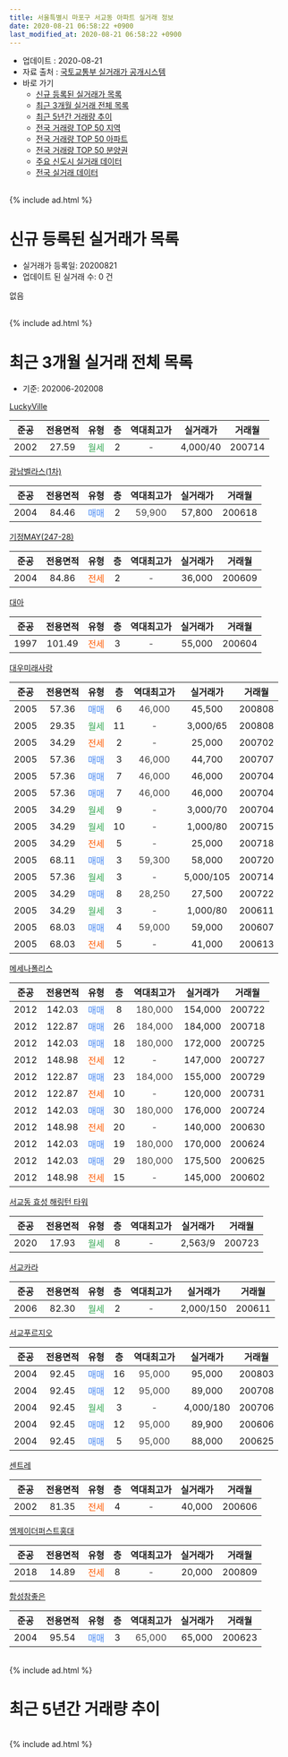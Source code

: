 ```yaml
---
title: 서울특별시 마포구 서교동 아파트 실거래 정보
date: 2020-08-21 06:58:22 +0900
last_modified_at: 2020-08-21 06:58:22 +0900
---
```


* 업데이트 : 2020-08-21
* 자료 출처 : [국토교통부 실거래가 공개시스템](http://rt.molit.go.kr)
* 바로 가기
    * [신규 등록된 실거래가 목록](#신규-등록된-실거래가-목록)
    * [최근 3개월 실거래 전체 목록](#최근-3개월-실거래-전체-목록)
    * [최근 5년간 거래량 추이](#최근-5년간-거래량-추이)
    * [전국 거래량 TOP 50 지역](https://inasie.github.io/apt-trade-info/최근-3개월-전국에서-가장-거래가-많이-발생한-지역)
    * [전국 거래량 TOP 50 아파트](https://inasie.github.io/apt-trade-info/최근-3개월-전국에서-가장-거래가-많이-발생한-아파트)
    * [전국 거래량 TOP 50 분양권](https://inasie.github.io/apt-trade-info/최근-3개월-전국에서-가장-거래가-많이-발생한-분양권)
    * [주요 신도시 실거래 데이터](https://inasie.github.io/apt-trade-info/주요-신도시)
    * [전국 실거래 데이터](https://inasie.github.io/apt-trade-info/전국)
<br>
{% include ad.html %}
<br>

# 신규 등록된 실거래가 목록
* 실거래가 등록일: 20200821
* 업데이트 된 실거래 수: 0 건

없음

<br>
{% include ad.html %}
<br>

# 최근 3개월 실거래 전체 목록
* 기준: 202006-202008


[LuckyVille](https://search.naver.com/search.naver?query=%EC%84%9C%EC%9A%B8%ED%8A%B9%EB%B3%84%EC%8B%9C+%EB%A7%88%ED%8F%AC%EA%B5%AC+%EC%84%9C%EA%B5%90%EB%8F%99+LuckyVille)

|준공|전용면적|유형|층|역대최고가|실거래가|거래월|
|:---:|:---:|:---:|:---:|:---:|:---:|:---:|
|2002|27.59|<span style="color:#34a853">월세</span>|2|<span style="color:#444444">-</span>|4,000/40|200714|

[광남벨라스(1차)](https://search.naver.com/search.naver?query=%EC%84%9C%EC%9A%B8%ED%8A%B9%EB%B3%84%EC%8B%9C+%EB%A7%88%ED%8F%AC%EA%B5%AC+%EC%84%9C%EA%B5%90%EB%8F%99+%EA%B4%91%EB%82%A8%EB%B2%A8%EB%9D%BC%EC%8A%A4%281%EC%B0%A8%29)

|준공|전용면적|유형|층|역대최고가|실거래가|거래월|
|:---:|:---:|:---:|:---:|:---:|:---:|:---:|
|2004|84.46|<span style="color:#4285f3">매매</span>|2|<span style="color:#444444">59,900</span>|57,800|200618|

[기정MAY(247-28)](https://search.naver.com/search.naver?query=%EC%84%9C%EC%9A%B8%ED%8A%B9%EB%B3%84%EC%8B%9C+%EB%A7%88%ED%8F%AC%EA%B5%AC+%EC%84%9C%EA%B5%90%EB%8F%99+%EA%B8%B0%EC%A0%95MAY%28247-28%29)

|준공|전용면적|유형|층|역대최고가|실거래가|거래월|
|:---:|:---:|:---:|:---:|:---:|:---:|:---:|
|2004|84.86|<span style="color:#ff5a00">전세</span>|2|<span style="color:#444444">-</span>|36,000|200609|

[대아](https://search.naver.com/search.naver?query=%EC%84%9C%EC%9A%B8%ED%8A%B9%EB%B3%84%EC%8B%9C+%EB%A7%88%ED%8F%AC%EA%B5%AC+%EC%84%9C%EA%B5%90%EB%8F%99+%EB%8C%80%EC%95%84)

|준공|전용면적|유형|층|역대최고가|실거래가|거래월|
|:---:|:---:|:---:|:---:|:---:|:---:|:---:|
|1997|101.49|<span style="color:#ff5a00">전세</span>|3|<span style="color:#444444">-</span>|55,000|200604|

[대우미래사랑](https://search.naver.com/search.naver?query=%EC%84%9C%EC%9A%B8%ED%8A%B9%EB%B3%84%EC%8B%9C+%EB%A7%88%ED%8F%AC%EA%B5%AC+%EC%84%9C%EA%B5%90%EB%8F%99+%EB%8C%80%EC%9A%B0%EB%AF%B8%EB%9E%98%EC%82%AC%EB%9E%91)

|준공|전용면적|유형|층|역대최고가|실거래가|거래월|
|:---:|:---:|:---:|:---:|:---:|:---:|:---:|
|2005|57.36|<span style="color:#4285f3">매매</span>|6|<span style="color:#444444">46,000</span>|45,500|200808|
|2005|29.35|<span style="color:#34a853">월세</span>|11|<span style="color:#444444">-</span>|3,000/65|200808|
|2005|34.29|<span style="color:#ff5a00">전세</span>|2|<span style="color:#444444">-</span>|25,000|200702|
|2005|57.36|<span style="color:#4285f3">매매</span>|3|<span style="color:#444444">46,000</span>|44,700|200707|
|2005|57.36|<span style="color:#4285f3">매매</span>|7|<span style="color:#444444">46,000</span>|46,000|200704|
|2005|57.36|<span style="color:#4285f3">매매</span>|7|<span style="color:#444444">46,000</span>|46,000|200704|
|2005|34.29|<span style="color:#34a853">월세</span>|9|<span style="color:#444444">-</span>|3,000/70|200704|
|2005|34.29|<span style="color:#34a853">월세</span>|10|<span style="color:#444444">-</span>|1,000/80|200715|
|2005|34.29|<span style="color:#ff5a00">전세</span>|5|<span style="color:#444444">-</span>|25,000|200718|
|2005|68.11|<span style="color:#4285f3">매매</span>|3|<span style="color:#444444">59,300</span>|58,000|200720|
|2005|57.36|<span style="color:#34a853">월세</span>|3|<span style="color:#444444">-</span>|5,000/105|200714|
|2005|34.29|<span style="color:#4285f3">매매</span>|8|<span style="color:#444444">28,250</span>|27,500|200722|
|2005|34.29|<span style="color:#34a853">월세</span>|3|<span style="color:#444444">-</span>|1,000/80|200611|
|2005|68.03|<span style="color:#4285f3">매매</span>|4|<span style="color:#444444">59,000</span>|59,000|200607|
|2005|68.03|<span style="color:#ff5a00">전세</span>|5|<span style="color:#444444">-</span>|41,000|200613|

[메세나폴리스](https://search.naver.com/search.naver?query=%EC%84%9C%EC%9A%B8%ED%8A%B9%EB%B3%84%EC%8B%9C+%EB%A7%88%ED%8F%AC%EA%B5%AC+%EC%84%9C%EA%B5%90%EB%8F%99+%EB%A9%94%EC%84%B8%EB%82%98%ED%8F%B4%EB%A6%AC%EC%8A%A4)

|준공|전용면적|유형|층|역대최고가|실거래가|거래월|
|:---:|:---:|:---:|:---:|:---:|:---:|:---:|
|2012|142.03|<span style="color:#4285f3">매매</span>|8|<span style="color:#444444">180,000</span>|154,000|200722|
|2012|122.87|<span style="color:#4285f3">매매</span>|26|<span style="color:#444444">184,000</span>|184,000|200718|
|2012|142.03|<span style="color:#4285f3">매매</span>|18|<span style="color:#444444">180,000</span>|172,000|200725|
|2012|148.98|<span style="color:#ff5a00">전세</span>|12|<span style="color:#444444">-</span>|147,000|200727|
|2012|122.87|<span style="color:#4285f3">매매</span>|23|<span style="color:#444444">184,000</span>|155,000|200729|
|2012|122.87|<span style="color:#ff5a00">전세</span>|10|<span style="color:#444444">-</span>|120,000|200731|
|2012|142.03|<span style="color:#4285f3">매매</span>|30|<span style="color:#444444">180,000</span>|176,000|200724|
|2012|148.98|<span style="color:#ff5a00">전세</span>|20|<span style="color:#444444">-</span>|140,000|200630|
|2012|142.03|<span style="color:#4285f3">매매</span>|19|<span style="color:#444444">180,000</span>|170,000|200624|
|2012|142.03|<span style="color:#4285f3">매매</span>|29|<span style="color:#444444">180,000</span>|175,500|200625|
|2012|148.98|<span style="color:#ff5a00">전세</span>|15|<span style="color:#444444">-</span>|145,000|200602|

[서교동 효성 해링턴 타워](https://search.naver.com/search.naver?query=%EC%84%9C%EC%9A%B8%ED%8A%B9%EB%B3%84%EC%8B%9C+%EB%A7%88%ED%8F%AC%EA%B5%AC+%EC%84%9C%EA%B5%90%EB%8F%99+%EC%84%9C%EA%B5%90%EB%8F%99+%ED%9A%A8%EC%84%B1+%ED%95%B4%EB%A7%81%ED%84%B4+%ED%83%80%EC%9B%8C)

|준공|전용면적|유형|층|역대최고가|실거래가|거래월|
|:---:|:---:|:---:|:---:|:---:|:---:|:---:|
|2020|17.93|<span style="color:#34a853">월세</span>|8|<span style="color:#444444">-</span>|2,563/9|200723|

[서교카라](https://search.naver.com/search.naver?query=%EC%84%9C%EC%9A%B8%ED%8A%B9%EB%B3%84%EC%8B%9C+%EB%A7%88%ED%8F%AC%EA%B5%AC+%EC%84%9C%EA%B5%90%EB%8F%99+%EC%84%9C%EA%B5%90%EC%B9%B4%EB%9D%BC)

|준공|전용면적|유형|층|역대최고가|실거래가|거래월|
|:---:|:---:|:---:|:---:|:---:|:---:|:---:|
|2006|82.30|<span style="color:#34a853">월세</span>|2|<span style="color:#444444">-</span>|2,000/150|200611|

[서교푸르지오](https://search.naver.com/search.naver?query=%EC%84%9C%EC%9A%B8%ED%8A%B9%EB%B3%84%EC%8B%9C+%EB%A7%88%ED%8F%AC%EA%B5%AC+%EC%84%9C%EA%B5%90%EB%8F%99+%EC%84%9C%EA%B5%90%ED%91%B8%EB%A5%B4%EC%A7%80%EC%98%A4)

|준공|전용면적|유형|층|역대최고가|실거래가|거래월|
|:---:|:---:|:---:|:---:|:---:|:---:|:---:|
|2004|92.45|<span style="color:#4285f3">매매</span>|16|<span style="color:#444444">95,000</span>|95,000|200803|
|2004|92.45|<span style="color:#4285f3">매매</span>|12|<span style="color:#444444">95,000</span>|89,000|200708|
|2004|92.45|<span style="color:#34a853">월세</span>|3|<span style="color:#444444">-</span>|4,000/180|200706|
|2004|92.45|<span style="color:#4285f3">매매</span>|12|<span style="color:#444444">95,000</span>|89,900|200606|
|2004|92.45|<span style="color:#4285f3">매매</span>|5|<span style="color:#444444">95,000</span>|88,000|200625|

[센트레](https://search.naver.com/search.naver?query=%EC%84%9C%EC%9A%B8%ED%8A%B9%EB%B3%84%EC%8B%9C+%EB%A7%88%ED%8F%AC%EA%B5%AC+%EC%84%9C%EA%B5%90%EB%8F%99+%EC%84%BC%ED%8A%B8%EB%A0%88)

|준공|전용면적|유형|층|역대최고가|실거래가|거래월|
|:---:|:---:|:---:|:---:|:---:|:---:|:---:|
|2002|81.35|<span style="color:#ff5a00">전세</span>|4|<span style="color:#444444">-</span>|40,000|200606|

[엠제이더퍼스트홍대](https://search.naver.com/search.naver?query=%EC%84%9C%EC%9A%B8%ED%8A%B9%EB%B3%84%EC%8B%9C+%EB%A7%88%ED%8F%AC%EA%B5%AC+%EC%84%9C%EA%B5%90%EB%8F%99+%EC%97%A0%EC%A0%9C%EC%9D%B4%EB%8D%94%ED%8D%BC%EC%8A%A4%ED%8A%B8%ED%99%8D%EB%8C%80)

|준공|전용면적|유형|층|역대최고가|실거래가|거래월|
|:---:|:---:|:---:|:---:|:---:|:---:|:---:|
|2018|14.89|<span style="color:#ff5a00">전세</span>|8|<span style="color:#444444">-</span>|20,000|200809|

[함성참좋은](https://search.naver.com/search.naver?query=%EC%84%9C%EC%9A%B8%ED%8A%B9%EB%B3%84%EC%8B%9C+%EB%A7%88%ED%8F%AC%EA%B5%AC+%EC%84%9C%EA%B5%90%EB%8F%99+%ED%95%A8%EC%84%B1%EC%B0%B8%EC%A2%8B%EC%9D%80)

|준공|전용면적|유형|층|역대최고가|실거래가|거래월|
|:---:|:---:|:---:|:---:|:---:|:---:|:---:|
|2004|95.54|<span style="color:#4285f3">매매</span>|3|<span style="color:#444444">65,000</span>|65,000|200623|


<br>
{% include ad.html %}
<br>

# 최근 5년간 거래량 추이


<div style="width:100%;">
    <canvas id="deal_progress" height="200"></canvas>
</div>

<script>
new Chart(document.getElementById("deal_progress"), {
    type: 'line',
    data: {
        labels: ['201508','201509','201510','201511','201512','201601','201602','201603','201604','201605','201606','201607','201608','201609','201610','201611','201612','201701','201702','201703','201704','201705','201706','201707','201708','201709','201710','201711','201712','201801','201802','201803','201804','201805','201806','201807','201808','201809','201810','201811','201812','201901','201902','201903','201904','201905','201906','201907','201908','201909','201910','201911','201912','202001','202002','202003','202004','202005','202006','202007','202008'],
        datasets: [{
            label: '매매',
            pointRadius: 1,
            data: [9, 13, 47, 14, 7, 11, 3, 7, 8, 9, 0, 12, 13, 18, 10, 2, 8, 7, 3, 6, 9, 3, 10, 8, 7, 5, 4, 7, 5, 10, 14, 5, 7, 4, 3, 14, 18, 12, 15, 5, 3, 9, 4, 6, 4, 5, 6, 8, 8, 13, 11, 8, 9, 9, 3, 1, 4, 10, 7, 11, 2],
            borderColor: "rgba(255, 201, 14, 1)",
            backgroundColor: "rgba(255, 201, 14, 0.5)",
            fill: false,
            lineTension: 0
        },{
            label: '전월세',
            pointRadius: 1,
            data: [7, 7, 8, 10, 8, 11, 3, 13, 7, 4, 9, 5, 9, 2, 5, 6, 9, 9, 10, 7, 3, 6, 10, 6, 9, 10, 7, 8, 10, 8, 14, 13, 9, 11, 15, 14, 13, 11, 12, 12, 10, 9, 15, 10, 10, 4, 7, 13, 11, 12, 6, 12, 18, 11, 20, 8, 13, 5, 8, 10, 2],
            borderColor: "rgba(0, 141, 185, 1)",
            backgroundColor: "rgba(0, 141, 185, 0.5)",
            fill: false,
            lineTension: 0
        }
        ]
    },
    options: {
        responsive: true,
        title: {
            display: false
        },
        tooltips: {
            mode: 'index',
            intersect: false
        },
        hover: {
            mode: 'nearest',
            intersect: true
        },
        scales: {
            xAxes: [{
                display: true,
                scaleLabel: {
                    display: true,
                    labelString: '년/월'
                }
            }],
            yAxes: [{
                display: true,
                ticks: {
                    suggestedMin: 0,
                },
                scaleLabel: {
                    display: true,
                    labelString: '실거래 수'
                }
            }]
        }
    }
});

</script>


<br>
{% include ad.html %}
<br>

